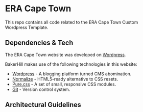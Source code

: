 # ERA Cape Town

This repo contains all code related to the ERA Cape Town Custom Wordpress Template.


## Dependencies & Tech

The ERA Cape Town website was developed on [Wordpress](https://github.com/Sntax/The-Grunt-Project-Template).

BakerHill makes use of the following technologies in this website:

* [Wordpress](https://wordpress.org/) - A blogging platform turned CMS abomination.
* [Normalize](https://necolas.github.io/normalize.css/) - HTML5-ready alternative to CSS resets.
* [Pure.css](http://purecss.io/grids/) - A set of small, responsive CSS modules.
* [Git](https://git-scm.com/) - Version control system.


## Architectural Guidelines
